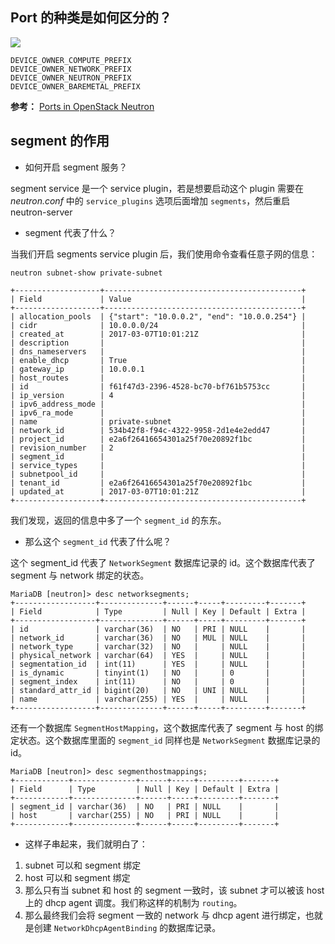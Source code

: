 ## Port 的种类是如何区分的？

![](http://i1.wp.com/www.innervoice.in/blogs/wp-content/uploads/2015/07/Topology-OpenStack-Ports-1.png)

```
DEVICE_OWNER_COMPUTE_PREFIX
DEVICE_OWNER_NETWORK_PREFIX
DEVICE_OWNER_NEUTRON_PREFIX
DEVICE_OWNER_BAREMETAL_PREFIX
```

**参考：** [Ports in OpenStack Neutron](http://www.innervoice.in/blogs/2015/07/05/ports-in-openstack-neutron/)

## segment 的作用

* 如何开启 segment 服务？

segment service 是一个 service plugin，若是想要启动这个 plugin 需要在 *neutron.conf* 中的 `service_plugins` 选项后面增加 `segments`，然后重启 neutron-server

* segment 代表了什么？

当我们开启 segments service plugin 后，我们使用命令查看任意子网的信息：

```
neutron subnet-show private-subnet
```

```
+-------------------+--------------------------------------------+
| Field             | Value                                      |
+-------------------+--------------------------------------------+
| allocation_pools  | {"start": "10.0.0.2", "end": "10.0.0.254"} |
| cidr              | 10.0.0.0/24                                |
| created_at        | 2017-03-07T10:01:21Z                       |
| description       |                                            |
| dns_nameservers   |                                            |
| enable_dhcp       | True                                       |
| gateway_ip        | 10.0.0.1                                   |
| host_routes       |                                            |
| id                | f61f47d3-2396-4528-bc70-bf761b5753cc       |
| ip_version        | 4                                          |
| ipv6_address_mode |                                            |
| ipv6_ra_mode      |                                            |
| name              | private-subnet                             |
| network_id        | 534b42f8-f94c-4322-9958-2d1e4e2edd47       |
| project_id        | e2a6f26416654301a25f70e20892f1bc           |
| revision_number   | 2                                          |
| segment_id        |                                            |
| service_types     |                                            |
| subnetpool_id     |                                            |
| tenant_id         | e2a6f26416654301a25f70e20892f1bc           |
| updated_at        | 2017-03-07T10:01:21Z                       |
+-------------------+--------------------------------------------+
```

我们发现，返回的信息中多了一个 `segment_id` 的东东。

* 那么这个 `segment_id` 代表了什么呢？

这个 segment_id 代表了 `NetworkSegment` 数据库记录的 id。这个数据库代表了 segment 与 network 绑定的状态。

```
MariaDB [neutron]> desc networksegments;
+------------------+--------------+------+-----+---------+-------+
| Field            | Type         | Null | Key | Default | Extra |
+------------------+--------------+------+-----+---------+-------+
| id               | varchar(36)  | NO   | PRI | NULL    |       |
| network_id       | varchar(36)  | NO   | MUL | NULL    |       |
| network_type     | varchar(32)  | NO   |     | NULL    |       |
| physical_network | varchar(64)  | YES  |     | NULL    |       |
| segmentation_id  | int(11)      | YES  |     | NULL    |       |
| is_dynamic       | tinyint(1)   | NO   |     | 0       |       |
| segment_index    | int(11)      | NO   |     | 0       |       |
| standard_attr_id | bigint(20)   | NO   | UNI | NULL    |       |
| name             | varchar(255) | YES  |     | NULL    |       |
+------------------+--------------+------+-----+---------+-------+
```

还有一个数据库 `SegmentHostMapping`，这个数据库代表了 segment 与 host 的绑定状态。这个数据库里面的 `segment_id` 同样也是 `NetworkSegment` 数据库记录的 id。

```
MariaDB [neutron]> desc segmenthostmappings;
+------------+--------------+------+-----+---------+-------+
| Field      | Type         | Null | Key | Default | Extra |
+------------+--------------+------+-----+---------+-------+
| segment_id | varchar(36)  | NO   | PRI | NULL    |       |
| host       | varchar(255) | NO   | PRI | NULL    |       |
+------------+--------------+------+-----+---------+-------+
```

* 这样子串起来，我们就明白了：

1. subnet 可以和 segment 绑定
2. host 可以和 segment 绑定
3. 那么只有当 subnet 和 host 的 segment 一致时，该 subnet 才可以被该 host 上的 dhcp agent 调度。我们称这样的机制为 `routing`。
4. 那么最终我们会将 segment 一致的 network 与 dhcp agent 进行绑定，也就是创建 `NetworkDhcpAgentBinding` 的数据库记录。